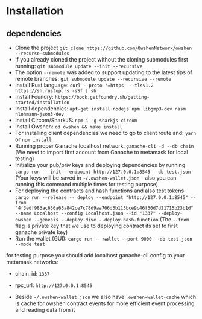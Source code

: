 # Installation

## dependencies

- Clone the project `git clone https://github.com/OwshenNetwork/owshen --recurse-submodules`
- If you already cloned the project without the cloning submodules first running: `git submodule update --init --recursive`
- The option `--remote` was added to support updating to the latest tips of remote branches: `git submodule update --recursive --remote`
- Install Rust language: `curl --proto '=https' --tlsv1.2 https://sh.rustup.rs -sSf | sh`
- Install Foundry: `https://book.getfoundry.sh/getting-started/installation`
- Install dependencies: `apt-get install nodejs npm libgmp3-dev nasm nlohmann-json3-dev`
- Install Circom/SnarkJS: `npm i -g snarkjs circom`
- Install Owshen: `cd owshen && make install`
- For installing client dependencies we need to go to client route and: `yarn` or `npm install`
- Running proper Ganache localhost network: `ganache-cli -d --db chain`
  (We need to import first account from Ganache to metamask for local testing)
- Initialize your pub/priv keys and deploying dependencies by running `cargo run -- init --endpoint http://127.0.0.1:8545 --db test.json` (Your keys will be saved in `~/.owshen-wallet.json` - also you can running this command multiple times for testing purpose)
- For deploying the contracts and hash functions and also test tokens `cargo run --release -- deploy --endpoint "http://127.0.0.1:8545" --from "4f3edf983ac636a65a842ce7c78d9aa706d3b113bce9c46f30d7d21715b23b1d"  --name Localhost --config Localhost.json --id "1337" --deploy-owshen --genesis --deploy-dive --deploy-hash-function`
  (The `--from` flag is private key that we use to deploying contract its set to first ganache private key)
- Run the wallet (GUI): `cargo run -- wallet --port 9000 --db test.json --mode test`

for testing purpose you should add localhost ganache-cli config to your metamask networks:

- chain_id: `1337`
- rpc_url: `http://127.0.0.1:8545`

- Beside `~/.owshen-wallet.json` we also have `.owshen-wallet-cache` which is cache for owshen contract events for more efficient event processing and reading data from it
